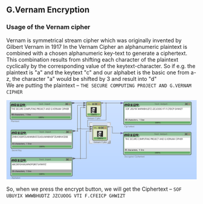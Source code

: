 ## G.Vernam Encryption

### Usage of the Vernam cipher

Vernam is symmetrical stream cipher which was originally invented by Gilbert Vernam in 1917 
In the Vernam Cipher an alphanumeric plaintext is combined with a chosen alphanumeric key-text to generate a ciphertext. This combination results from shifting each character of the plaintext cyclically by the corresponding value of the keytext-character. So if e.g. the plaintext is "a" and the keytext "c" and our alphabet is the basic one from a-z, the character "a" would be shifted by 3 and result into "d"    
We are putting the plaintext –  `THE SECURE COMPUTING PROJECT AND G.VERNAM CIPHER`

![image](https://github.com/swmnnmt/Secure-Computing-Project/blob/main/%234%20G.Vernam/G.Vernam.png)

So, when we press the encrypt button, we will get the Ciphertext  – `SOF UBUYIX WWWBHUDTZ JZCUOOG VTI F.CFEICP GHWIZT`
